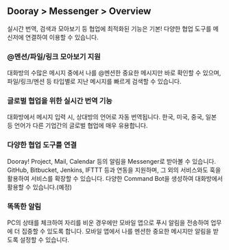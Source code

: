 ## Dooray > Messenger > Overview
실시간 번역, 검색과 모아보기 등 협업에 최적화된 기능은 기본! 
다양한 협업 도구를 메신저에 연결하여 이용할 수 있습니다.

### @멘션/파일/링크 모아보기 지원
대화방의 수많은 메시지 중에서 나를 @멘션한 중요한 메시지만 바로 확인할 수 있으며, 파일/링크/멘션 등 타입별로 지난 메시지를 빠르게 검색할 수 있습니다.

### 글로벌 협업을 위한 실시간 번역 기능
대화방에서 메시지 입력 시, 상대방의 언어로 자동 번역됩니다.
한국, 미국, 중국, 일본 등 언어가 다른 기업간의 글로벌 협업에 매우 유용합니다.

### 다양한 협업 도구를 연결
Dooray! Project, Mail, Calendar 등의 알림을 Messenger로 받아볼 수 있습니다.
GitHub, Bitbucket, Jenkins, IFTTT 등과 연동을 지원하며, 그 외의 서비스와도 훅을 활용하여 서비스를 확장할 수 있습니다.
다양한 Command Bot을 생성하여 대화방에서 활용할 수 있습니다.(예정)

### 똑똑한 알림
PC의 상태를 체크하여 자리를 비운 경우에만 모바일 앱으로 푸시 알림을 전송하여 업무에 더 집중할 수 있도록 합니다.
모바일 앱에서 나를 멘션한 중요한 메시지만 알림을 받도록 설정할 수 있습니다.
